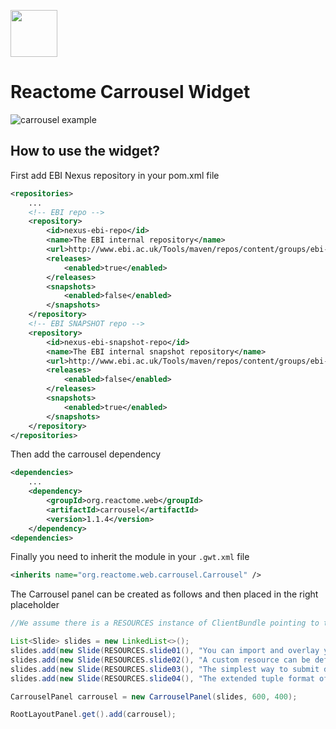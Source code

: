 [<img src=https://user-images.githubusercontent.com/6883670/31999264-976dfb86-b98a-11e7-9432-0316345a72ea.png height=75 />](https://reactome.org)

# Reactome Carrousel Widget

<img src="img/carrousel.png " align="center" alt="carrousel example">

## How to use the widget?

First add EBI Nexus repository in your pom.xml file

```xml
<repositories>
    ...
    <!-- EBI repo -->
    <repository>
        <id>nexus-ebi-repo</id>
        <name>The EBI internal repository</name>
        <url>http://www.ebi.ac.uk/Tools/maven/repos/content/groups/ebi-repo/</url>
        <releases>
            <enabled>true</enabled>
        </releases>
        <snapshots>
            <enabled>false</enabled>
        </snapshots>
    </repository>
    <!-- EBI SNAPSHOT repo -->
    <repository>
        <id>nexus-ebi-snapshot-repo</id>
        <name>The EBI internal snapshot repository</name>
        <url>http://www.ebi.ac.uk/Tools/maven/repos/content/groups/ebi-snapshots/</url>
        <releases>
            <enabled>false</enabled>
        </releases>
        <snapshots>
            <enabled>true</enabled>
        </snapshots>
    </repository>
</repositories>
```

Then add the carrousel dependency

```xml
<dependencies>
    ...
    <dependency>
        <groupId>org.reactome.web</groupId>
        <artifactId>carrousel</artifactId>
        <version>1.1.4</version>
    </dependency>
<dependencies>
```

Finally you need to inherit the module in your ```.gwt.xml``` file

```xml
<inherits name="org.reactome.web.carrousel.Carrousel" />
```
      
The Carrousel panel can be created as follows and then placed in the right placeholder  
        
```java        
//We assume there is a RESOURCES instance of ClientBundle pointing to the images

List<Slide> slides = new LinkedList<>();
slides.add(new Slide(RESOURCES.slide01(), "You can import and overlay your data<br>onto pathways by defining custom resources", "white", 18));
slides.add(new Slide(RESOURCES.slide02(), "A custom resource can be defined by providing a<br>local or network-stored file or a PSICQUIC service", "white", 18));
slides.add(new Slide(RESOURCES.slide03(), "The simplest way to submit data is in a two-column file<br>(tsv/csv) with the interactors defined in columns 1 and 2", "white", 18));
slides.add(new Slide(RESOURCES.slide04(), "The extended tuple format offers more options (alias, scores, etc).<br>This information will be displayed and used in the overlay", "white", 18));

CarrouselPanel carrousel = new CarrouselPanel(slides, 600, 400);

RootLayoutPanel.get().add(carrousel);
```
